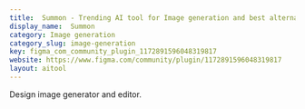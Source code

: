 ```yaml
---
title:  Summon - Trending AI tool for Image generation and best alternatives
display_name:  Summon
category: Image generation
category_slug: image-generation
key: figma_com_community_plugin_1172891596048319817
website: https://www.figma.com/community/plugin/1172891596048319817
layout: aitool
---
```


Design image generator and editor.

